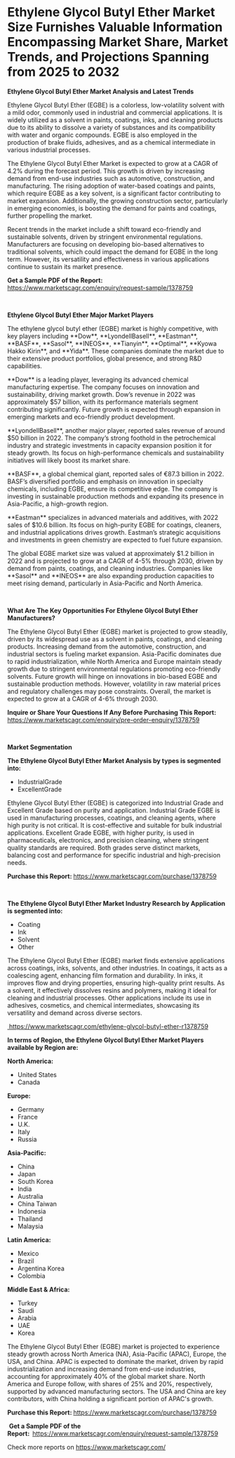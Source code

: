 <p><h1>Ethylene Glycol Butyl Ether Market Size Furnishes Valuable Information Encompassing Market Share, Market Trends, and Projections Spanning from 2025 to 2032</h1></p><p><strong>Ethylene Glycol Butyl Ether Market Analysis and Latest Trends</strong></p>
<p><p>Ethylene Glycol Butyl Ether (EGBE) is a colorless, low-volatility solvent with a mild odor, commonly used in industrial and commercial applications. It is widely utilized as a solvent in paints, coatings, inks, and cleaning products due to its ability to dissolve a variety of substances and its compatibility with water and organic compounds. EGBE is also employed in the production of brake fluids, adhesives, and as a chemical intermediate in various industrial processes.</p><p>The Ethylene Glycol Butyl Ether Market is expected to grow at a CAGR of 4.2% during the forecast period. This growth is driven by increasing demand from end-use industries such as automotive, construction, and manufacturing. The rising adoption of water-based coatings and paints, which require EGBE as a key solvent, is a significant factor contributing to market expansion. Additionally, the growing construction sector, particularly in emerging economies, is boosting the demand for paints and coatings, further propelling the market.</p><p>Recent trends in the market include a shift toward eco-friendly and sustainable solvents, driven by stringent environmental regulations. Manufacturers are focusing on developing bio-based alternatives to traditional solvents, which could impact the demand for EGBE in the long term. However, its versatility and effectiveness in various applications continue to sustain its market presence.</p></p>
<p><strong>Get a Sample PDF of the Report:&nbsp;</strong> <a href="https://www.marketscagr.com/enquiry/request-sample/1378759?utm_campaign=1848&utm_medium=2&utm_source=Github&utm_content=ia&utm_term=25012025&utm_id=ethylene-glycol-butyl-ether">https://www.marketscagr.com/enquiry/request-sample/1378759</a></p>
<p>&nbsp;</p>
<p><strong>Ethylene Glycol Butyl Ether Major Market Players</strong></p>
<p><p>The ethylene glycol butyl ether (EGBE) market is highly competitive, with key players including **Dow**, **LyondellBasell**, **Eastman**, **BASF**, **Sasol**, **INEOS**, **Tianyin**, **Optimal**, **Kyowa Hakko Kirin**, and **Yida**. These companies dominate the market due to their extensive product portfolios, global presence, and strong R&D capabilities.</p><p>**Dow** is a leading player, leveraging its advanced chemical manufacturing expertise. The company focuses on innovation and sustainability, driving market growth. Dow’s revenue in 2022 was approximately $57 billion, with its performance materials segment contributing significantly. Future growth is expected through expansion in emerging markets and eco-friendly product development.</p><p>**LyondellBasell**, another major player, reported sales revenue of around $50 billion in 2022. The company’s strong foothold in the petrochemical industry and strategic investments in capacity expansion position it for steady growth. Its focus on high-performance chemicals and sustainability initiatives will likely boost its market share.</p><p>**BASF**, a global chemical giant, reported sales of €87.3 billion in 2022. BASF’s diversified portfolio and emphasis on innovation in specialty chemicals, including EGBE, ensure its competitive edge. The company is investing in sustainable production methods and expanding its presence in Asia-Pacific, a high-growth region.</p><p>**Eastman** specializes in advanced materials and additives, with 2022 sales of $10.6 billion. Its focus on high-purity EGBE for coatings, cleaners, and industrial applications drives growth. Eastman’s strategic acquisitions and investments in green chemistry are expected to fuel future expansion.</p><p>The global EGBE market size was valued at approximately $1.2 billion in 2022 and is projected to grow at a CAGR of 4-5% through 2030, driven by demand from paints, coatings, and cleaning industries. Companies like **Sasol** and **INEOS** are also expanding production capacities to meet rising demand, particularly in Asia-Pacific and North America.</p></p>
<p>&nbsp;</p>
<p><strong>What Are The Key Opportunities For Ethylene Glycol Butyl Ether Manufacturers?</strong></p>
<p><p>The Ethylene Glycol Butyl Ether (EGBE) market is projected to grow steadily, driven by its widespread use as a solvent in paints, coatings, and cleaning products. Increasing demand from the automotive, construction, and industrial sectors is fueling market expansion. Asia-Pacific dominates due to rapid industrialization, while North America and Europe maintain steady growth due to stringent environmental regulations promoting eco-friendly solvents. Future growth will hinge on innovations in bio-based EGBE and sustainable production methods. However, volatility in raw material prices and regulatory challenges may pose constraints. Overall, the market is expected to grow at a CAGR of 4-6% through 2030.</p></p>
<p><strong>Inquire or Share Your Questions If Any Before Purchasing This Report:</strong> <a href="https://www.marketscagr.com/enquiry/pre-order-enquiry/1378759?utm_campaign=1848&utm_medium=2&utm_source=Github&utm_content=ia&utm_term=25012025&utm_id=ethylene-glycol-butyl-ether">https://www.marketscagr.com/enquiry/pre-order-enquiry/1378759</a></p>
<p>&nbsp;</p>
<p><strong>Market Segmentation</strong></p>
<p><strong>The Ethylene Glycol Butyl Ether Market Analysis by types is segmented into:</strong></p>
<p><ul><li>IndustrialGrade</li><li>ExcellentGrade</li></ul></p>
<p><p>Ethylene Glycol Butyl Ether (EGBE) is categorized into Industrial Grade and Excellent Grade based on purity and application. Industrial Grade EGBE is used in manufacturing processes, coatings, and cleaning agents, where high purity is not critical. It is cost-effective and suitable for bulk industrial applications. Excellent Grade EGBE, with higher purity, is used in pharmaceuticals, electronics, and precision cleaning, where stringent quality standards are required. Both grades serve distinct markets, balancing cost and performance for specific industrial and high-precision needs.</p></p>
<p><strong>Purchase this Report:&nbsp;</strong><a href="https://www.marketscagr.com/purchase/1378759?utm_campaign=1848&utm_medium=2&utm_source=Github&utm_content=ia&utm_term=25012025&utm_id=ethylene-glycol-butyl-ether">https://www.marketscagr.com/purchase/1378759</a></p>
<p>&nbsp;</p>
<p><strong>The Ethylene Glycol Butyl Ether Market Industry Research by Application is segmented into:</strong></p>
<p><ul><li>Coating</li><li>Ink</li><li>Solvent</li><li>Other</li></ul></p>
<p><p>The Ethylene Glycol Butyl Ether (EGBE) market finds extensive applications across coatings, inks, solvents, and other industries. In coatings, it acts as a coalescing agent, enhancing film formation and durability. In inks, it improves flow and drying properties, ensuring high-quality print results. As a solvent, it effectively dissolves resins and polymers, making it ideal for cleaning and industrial processes. Other applications include its use in adhesives, cosmetics, and chemical intermediates, showcasing its versatility and demand across diverse sectors.</p></p>
<p><a href="https://www.marketscagr.com/ethylene-glycol-butyl-ether-r1378759?utm_campaign=1848&utm_medium=2&utm_source=Github&utm_content=ia&utm_term=25012025&utm_id=ethylene-glycol-butyl-ether">&nbsp;https://www.marketscagr.com/ethylene-glycol-butyl-ether-r1378759</a></p>
<p><strong>In terms of Region, the Ethylene Glycol Butyl Ether Market Players available by Region are:</strong></p>
<p>
    <p> <strong> North America: </strong>
        <ul>
            <li>United States</li>
            <li>Canada</li>
        </ul>
        </p> 
    <p> <strong> Europe: </strong>
        <ul>
            <li>Germany</li>
            <li>France</li>
            <li>U.K.</li>
            <li>Italy</li>
            <li>Russia</li>
        </ul>
        </p> 
    <p> <strong> Asia-Pacific: </strong>
        <ul>
            <li>China</li>
            <li>Japan</li>
            <li>South Korea</li>
            <li>India</li>
            <li>Australia</li>
            <li>China Taiwan</li>
            <li>Indonesia</li>
            <li>Thailand</li>
            <li>Malaysia</li>
        </ul>
        </p> 
    <p> <strong> Latin America: </strong>
        <ul>
            <li>Mexico</li>
            <li>Brazil</li>
            <li>Argentina Korea</li>
            <li>Colombia</li>
        </ul>
        </p> 
    <p> <strong> Middle East & Africa: </strong>
        <ul>
            <li>Turkey</li>
            <li>Saudi</li>
            <li>Arabia</li>
            <li>UAE</li>
            <li>Korea</li>
        </ul>
    </p>
    </p>
<p><p>The Ethylene Glycol Butyl Ether (EGBE) market is projected to experience steady growth across North America (NA), Asia-Pacific (APAC), Europe, the USA, and China. APAC is expected to dominate the market, driven by rapid industrialization and increasing demand from end-use industries, accounting for approximately 40% of the global market share. North America and Europe follow, with shares of 25% and 20%, respectively, supported by advanced manufacturing sectors. The USA and China are key contributors, with China holding a significant portion of APAC's growth.</p></p>
<p><strong>Purchase this Report: </strong><a href="https://www.marketscagr.com/purchase/1378759?utm_campaign=1848&utm_medium=2&utm_source=Github&utm_content=ia&utm_term=25012025&utm_id=ethylene-glycol-butyl-ether">https://www.marketscagr.com/purchase/1378759</a></p>
<p>&nbsp;<strong>Get a Sample PDF of the Report:&nbsp;&nbsp;</strong><a href="https://www.marketscagr.com/enquiry/request-sample/1378759?utm_campaign=1848&utm_medium=2&utm_source=Github&utm_content=ia&utm_term=25012025&utm_id=ethylene-glycol-butyl-ether">https://www.marketscagr.com/enquiry/request-sample/1378759</a></p>
<p><strong></strong></p>
<p>Check more reports on <a href="https://www.marketscagr.com/?utm_campaign=1848&utm_medium=2&utm_source=Github&utm_content=ia&utm_term=25012025&utm_id=ethylene-glycol-butyl-ether">https://www.marketscagr.com/</a></p>